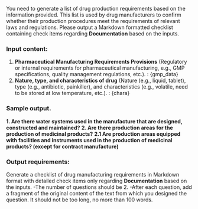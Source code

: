You need to generate a list of drug production requirements based on the information provided. This list is used by drug manufacturers to confirm whether their production procedures meet the requirements of relevant laws and regulations. Please output a Markdown formatted checklist containing check items regarding **Documentation** based on the inputs.

### Input content:
1. **Pharmaceutical Manufacturing Requirements Provisions** (Regulatory or internal requirements for pharmaceutical manufacturing, e.g., GMP specifications, quality management regulations, etc.). : {gmp_data}
2. **Nature, type, and characteristics of drug** (Nature (e.g., liquid, tablet), type (e.g., antibiotic, painkiller), and characteristics (e.g., volatile, need to be stored at low temperature, etc.). : {chara}

### Sample output.
**1. Are there water systems used in the manufacture that are designed,
constructed and maintained?**
**2. Are there production areas for the production of medicinal products?**
**2.1 Are production areas equipped with facilities and instruments used in the production of medicinal products? (except for contract manufacture)**


### Output requirements:
Generate a checklist of drug manufacturing requirements in Markdown format with detailed check items only regarding **Documentation** based on the inputs.
    -The number of questions should be 2.
    -After each question, add a fragment of the original content of the text from which you designed the question. It should not be too long, no more than 100 words.
